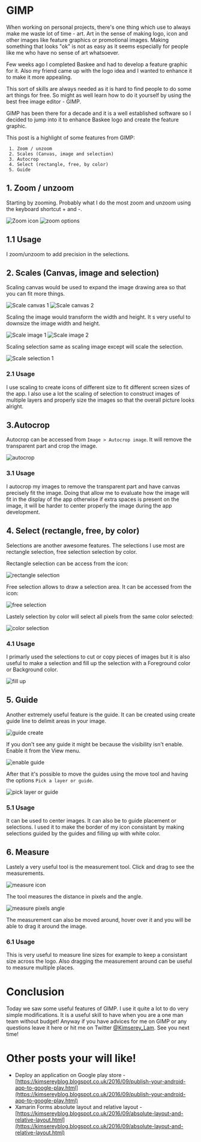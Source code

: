 # GIMP

When working on personal projects, there's one thing which use to always make me waste lot of time - art.
Art in the sense of making logo, icon and other images like feature graphics or promotional images.
Making something that looks "ok" is not as easy as it seems especially for people like me who have no sense of art whatsoever.

Few weeks ago I completed Baskee and had to develop a feature graphic for it.
Also my friend came up with the logo idea and I wanted to enhance it to make it more appealing.

This sort of skills are always needed as it is hard to find people to do some art things for free. So might as well learn how to do it yourself by using the best free image editor - GIMP.

GIMP has been there for a decade and it is a well established software so I decided to jump into it to enhance Baskee logo and create the feature graphic.

This post is a highlight of some features from GIMP:

```
 1. Zoom / unzoom
 2. Scales (Canvas, image and selection)
 3. Autocrop
 4. Select (rectangle, free, by color)
 5. Guide
```

## 1. Zoom / unzoom

Starting by zooming. Probably what I do the most zoom and unzoom using the keyboard shortcut + and -.

![Zoom icon]()
![zoom options]()

## 1.1 Usage

I zoom/unzoom to add precision in the selections.

## 2. Scales (Canvas, image and selection)

Scaling canvas would be used to expand the image drawing area so that you can fit more things.

![Scale canvas 1]()
![Scale canvas 2]()

Scaling the image would transform the width and height. It s very useful to downsize the image width and height.

![Scale image 1]()
![Scale image 2]()

Scaling selection same as scaling image except will scale the selection.

![Scale selection 1]()

### 2.1 Usage

I use scaling to create icons of different size to fit different screen sizes of the app.
I also use a lot the scaling of selection to construct images of multiple layers and properly size the images so that the overall picture looks alright.

## 3.Autocrop

Autocrop can be accessed from `Image > Autocrop image`.
It will remove the transparent part and crop the image.

![autocrop]()

### 3.1 Usage

I autocrop my images to remove the transparent part and have canvas precisely fit the image.
Doing that allow me to evaluate how the image will fit in the display of the app otherwise if extra spaces is present on the image, it will be harder to center properly the image during the app development.

## 4. Select (rectangle, free, by color)

Selections are another awesome features.
The selections I use most are rectangle selection, free selection selection by color.

Rectangle selection can be access from the icon:

![rectangle selection]()

Free selection allows to draw a selection area. It can be accessed from the icon:

![free selection]()

Lastely selection by color will select all pixels from the same color selected:

![color selection]()

### 4.1 Usage

I primarly used the selections to cut or copy pieces of images but it is also useful to make a selection and fill up the selection with a Foreground color or Background color.

![fill up]()

## 5. Guide

Another extremely useful feature is the guide.
It can be created using create guide line to delimit areas in your image. 

![guide create]()

If you don't see any guide it might be because the visibility isn't enable.
Enable it from the View menu.

![enable guide]()

After that it's possible to move the guides using the move tool and having the options `Pick a layer or guide`.

![pick layer or guide]()

### 5.1 Usage 

It can be used to center images.
It can also be to guide placement or selections.
I used it to make the border of my icon consistant by making selections guided by the guides and filling up with white color.

## 6. Measure

Lastely a very useful tool is the measurement tool.
Click and drag to see the measurements.

![measure icon]()

The tool measures the distance in pixels and the angle.

![measure pixels angle]()

The measurement can also be moved around, hover over it and you will be able to drag it around the image.

### 6.1 Usage

This is very useful to measure line sizes for example to keep a consistant size across the logo.
Also dragging the measurement around can be useful to measure multiple places.

# Conclusion

Today we saw some useful features of GIMP.
I use it quite a lot to do very simple modifications.
It is a useful skill to have when you are a one man team without budget!
Anyway if you have advices for me on GIMP or any questions leave it here or hit me on Twitter [@Kimserey_Lam](https://twitter.com/Kimserey_Lam).
See you next time!

# Other posts your will like!

- Deploy an application on Google play store - [https://kimsereyblog.blogspot.co.uk/2016/09/publish-your-android-app-to-google-play.html](https://kimsereyblog.blogspot.co.uk/2016/09/publish-your-android-app-to-google-play.html)
- Xamarin Forms absolute layout and relative layout - [https://kimsereyblog.blogspot.co.uk/2016/09/absolute-layout-and-relative-layout.html](https://kimsereyblog.blogspot.co.uk/2016/09/absolute-layout-and-relative-layout.html)
